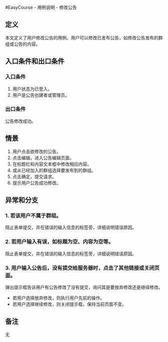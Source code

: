 #EasyCourse - 用例说明 - 修改公告

## 定义
本文定义了用户修改公告的用例。用户可以修改已发布公告，如修改公告发布的群组或公告的内容。
## 入口条件和出口条件
### 入口条件
1. 用户状态为已登入。
2. 用户是公告创建者或管理员。

### 出口条件
公告修改成功。
## 情景
1. 用户点击欲修改的公告。
2. 点击编辑，进入公告编辑页面。
3. 在标题栏和内容文本框中修改相应内容。
4. 或从已经加入的群组选择要发布到的群组。
5. 点击确定，提交请求。
6. 提示用户公告成功修改。

## 异常和分支
### 1. 若该用户不属于群组。
阻止表单提交，并在错误的输入信息的标签旁，详细说明错误原因。
### 2. 若用户输入有误，如标题为空、内容为空等。
阻止表单提交，并在错误的输入信息的标签旁，详细说明错误原因。
### 3. 用户输入公告后，没有提交给服务器时，点击了其他链接或关闭页面。
弹出提示框告诉用户有公告修改了没有提交，询问其是要放弃修改还是继续修改。

* 	若用户选择放弃修改，则执行用户先前的操作。 
* 	若用户选择继续修改，则关闭提示框，保持当前页面不变。

## 备注
无
